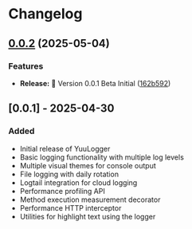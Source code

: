 # Changelog

<!-- 
This changelog is automatically generated and updated by release-please:
https://github.com/googleapis/release-please 
-->

## [0.0.2](https://github.com/Yuzu02/YuuLogger/compare/yuulogger-v0.0.1...yuulogger-v0.0.2) (2025-05-04)


### Features

* **Release:** 🔖 Version 0.0.1 Beta Initial ([162b592](https://github.com/Yuzu02/YuuLogger/commit/162b592e30d0a4bdca94850af50c520287e0f60a))

## [0.0.1] - 2025-04-30

### Added

* Initial release of YuuLogger
* Basic logging functionality with multiple log levels
* Multiple visual themes for console output
* File logging with daily rotation
* Logtail integration for cloud logging
* Performance profiling API
* Method execution measurement decorator
* Performance HTTP interceptor
* Utilities for highlight text using the logger
